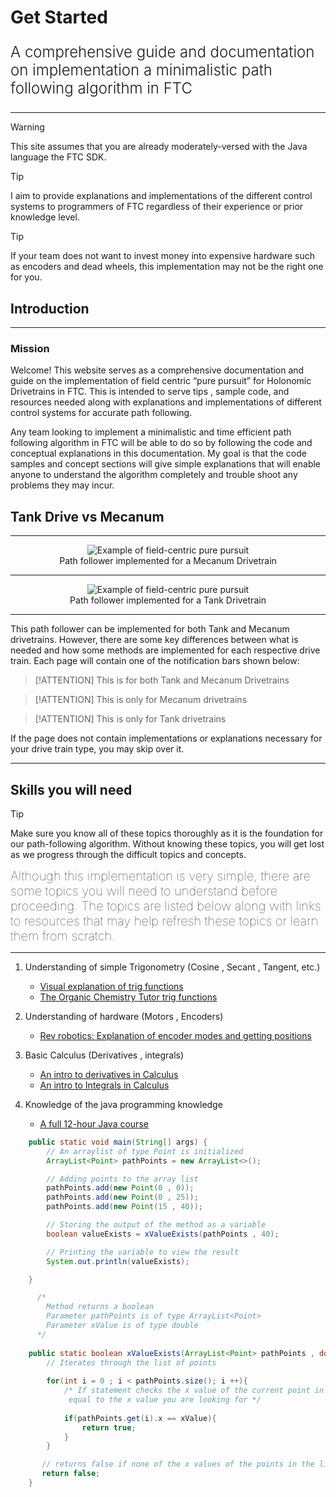 # Get Started

<p style = "font-weight : 300; font-size : 24px;">
A comprehensive guide and documentation on implementation a minimalistic path following algorithm in FTC
</p>

---

>[!WARNING]
> This site assumes that you are already moderately-versed with the Java language the FTC SDK.

> [!TIP]
> I aim to provide explanations and implementations of the different control systems to programmers of FTC regardless of their experience or prior knowledge level.

> [!TIP]
> If your team does not want to invest money into expensive hardware such as encoders and dead wheels, this implementation may not be the right one for you.



## Introduction

---


### Mission
Welcome! This website serves as a comprehensive documentation and guide on the implementation of field centric “pure pursuit” for Holonomic Drivetrains in FTC.
This is intended to serve tips , sample code, and resources needed along with explanations and implementations of different control systems for accurate path following.

Any team looking to implement a minimalistic and time efficient path following algorithm in FTC will be able to do so by following the code and conceptual explanations in this documentation. 
My goal is that the code samples and concept sections will give simple explanations that will 
enable anyone to understand the algorithm completely and trouble shoot any problems they may incur.


## Tank Drive vs Mecanum


---


<figure align="center">
    <img src="Images/field-centric-pure-pursuit-implementation.gif" class="rounded-lg" alt="Example of field-centric pure pursuit" style="border-radius:1.5%;">
    <figcaption class="mt-2 text-sm text-center text-gray-600">Path follower implemented for a Mecanum Drivetrain</figcaption>
</figure>

---

<figure align="center">
    <img src="Images/tank-follow.gif" class="rounded-lg" alt="Example of field-centric pure pursuit" style="border-radius:1.5%;">
    <figcaption class="mt-2 text-sm text-center text-gray-600">Path follower implemented for a Tank Drivetrain</figcaption>
</figure>


---

This path follower can be implemented for both Tank and Mecanum drivetrains. However, there are some key differences between what is needed and how some methods are implemented for each respective drive train. 
Each page will contain one of the notification bars shown below:

> [!ATTENTION]
> This is for both Tank and Mecanum Drivetrains

> [!ATTENTION]
> This is only for Mecanum drivetrains

> [!ATTENTION]
> This is only for Tank drivetrains

If the page does not contain implementations or explanations necessary for your drive train type, you may skip over it.

---

## Skills you will need

> [!TIP]
> Make sure you know all of these topics thoroughly as it is the foundation for our path-following algorithm. Without knowing these topics, you will get lost as we progress through the difficult topics and concepts.

<span style = "font-size : 20px; font-weight : 100;">
Although this implementation is very simple, there are some topics you will need to understand before proceeding. The topics are listed below along with links to resources that may help refresh these topics or learn them from scratch.
</span>

---

1. Understanding of simple Trigonometry (Cosine , Secant , Tangent, etc.)
    - [Visual explanation of trig functions](https://www.mathsisfun.com/sine-cosine-tangent.html)
    - [The Organic Chemistry Tutor trig functions](https://www.youtube.com/watch?v=HAole1-hadc)
   
2. Understanding of hardware (Motors , Encoders)
    - [Rev robotics: Explanation of encoder modes and getting positions](https://docs.revrobotics.com/rev-control-system/programming/using-encoder-feedback)

3. Basic Calculus (Derivatives , integrals)
    - [An intro to derivatives in Calculus](https://www.mathsisfun.com/calculus/derivatives-introduction.html)
    - [An intro to Integrals in Calculus](https://www.cuemath.com/calculus/integral/)
    
4. Knowledge of the java programming knowledge
    - [A full 12-hour Java course](https://www.youtube.com/watch?v=xk4_1vDrzzo)


```java 
    public static void main(String[] args) {
        // An arraylist of type Point is initialized
        ArrayList<Point> pathPoints = new ArrayList<>();

        // Adding points to the array list
        pathPoints.add(new Point(0 , 0));
        pathPoints.add(new Point(0 , 25));
        pathPoints.add(new Point(15 , 40));

        // Storing the output of the method as a variable
        boolean valueExists = xValueExists(pathPoints , 40);

        // Printing the variable to view the result
        System.out.println(valueExists);

    }

      /*
        Method returns a boolean
        Parameter pathPoints is of type ArrayList<Point>
        Parameter xValue is of type double
      */
  
    public static boolean xValueExists(ArrayList<Point> pathPoints , double xValue){
        // Iterates through the list of points
  
        for(int i = 0 ; i < pathPoints.size(); i ++){
            /* If statement checks the x value of the current point in the iteration process is
             equal to the x value you are looking for */
  
            if(pathPoints.get(i).x == xValue){
                return true;
            }
        }

       // returns false if none of the x values of the points in the list were equal to the xValue
       return false;
    }
```


